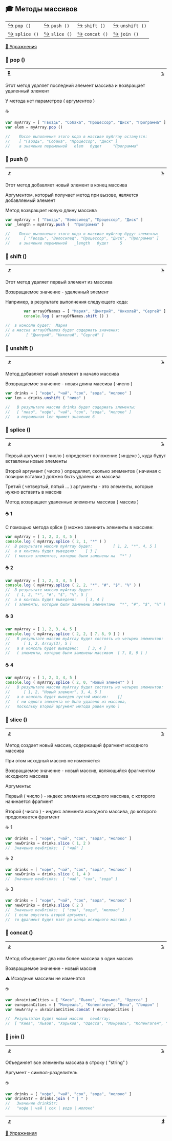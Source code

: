 <a name="top"></a>
## 🎓 Методы массивов
| | | | |
|-|-|-|-|
| [:arrow_right_hook:](#1) `pop ()` | [:arrow_right_hook:](#2) `push ()` | [:arrow_right_hook:](#3) `shift ()` | [:arrow_right_hook:](#4) `unshift ()` |
| [:arrow_right_hook:](#5) `splice ()` | [:arrow_right_hook:](#6) `slice ()` | [:arrow_right_hook:](#7) `concat ()` | [:arrow_right_hook:](#8) `join ()` |

[:briefcase: Упражнения](https://docs.google.com/forms/d/e/1FAIpQLScAPm8aCdd7p86BkYFo9-mgsPtsgaaafv8zCz6RB58G47Skmg/viewform)

<a name="1"></a>
### 📖 pop ()

| [:arrow_double_down:](#bottom) | <img width="800"/> | [:arrow_heading_down:](#2) |
|-|-|-|

Этот метод удаляет последний элемент массива и возвращает удаленный элемент

У метода нет параметров ( аргументов )

☕
```javascript
var myArray = [ "Гвоздь", "Собака", "Процессор", "Диск", "Программа" ]
var elem = myArray.pop ()
```
```javascript
//    После выполнения этого кода в массиве myArray останутся:
//    [ "Гвоздь", "Собака", "Процессор", "Диск" ]
//    а значение переменной   elem   будет     "Программа"
```

<a name="2"></a>
### 📖 push ()

| [:arrow_heading_up:](#1) | <img width="800"/> | [:arrow_heading_down:](#3) |
|-|-|-|

Этот метод добавляет новый элемент в конец массива

Аргументом, который получает метод при вызове, является добавляемый элемент

Метод возвращает новую длину массива
```javascript
var myArray = [ "Гвоздь", "Велосипед", "Процессор", "Диск" ]
var _length = myArray.push (  "Программа" )
```
```javascript
//    После выполнения этого кода в массиве myArray будут элементы:
//      [ "Гвоздь", "Велосипед", "Процессор", "Диск", "Программа" ]
//    а значение переменной   _length   будет     5
```

<a name="3"></a>
### 📖 shift ()

| [:arrow_heading_up:](#2) | <img width="800"/> | [:arrow_heading_down:](#4) |
|-|-|-|

Этот метод удаляет первый элемент из массива

Возвращаемое значение - удаленный элемент

Например, в результате выполнения следующего кода:
```javascript
        var arrayOfNames = [ "Мария", "Дмитрий", "Николай", "Сергей" ]
        console.log ( arrayOfNames.shift () )
```
```javascript
//  в консоли будет:  Мария
// а массив arrayOfNames будет содержать значения:
//       [ "Дмитрий", "Николай", "Сергей" ]
```

<a name="4"></a>
### 📖 unshift ()

| [:arrow_heading_up:](#3) | <img width="800"/> | [:arrow_heading_down:](#5) |
|-|-|-|

Метод добавляет новый элемент в начало массива

Возвращаемое значение - новая длина массива ( число )
```javascript
var drinks = [ "кофе", "чай", "сок", "вода", "молоко" ]
var len = drinks.unshift ( "пиво" )
```
```javascript
//   В результате массив drinks будет содержать элементы:
//   [ "пиво", "кофе", "чай", "сок", "вода", "молоко" ]
//   а переменная len примет значение 6
```

<a name="5"></a>
### 📖 splice ()

| [:arrow_heading_up:](#4) | <img width="800"/> | [:arrow_heading_down:](#6) |
|-|-|-|

Первый аргумент ( число ) определяет положение ( индекс ), куда будут вставлены новые элементы

Второй аргумент ( число ) определяет, сколько элементов ( начиная с позиции вставки ) должно быть удалено из массива

Третий ( четвертый, пятый ... ) аргументы - это элементы, которые нужно вставить в массив

Метод возвращает удаленные элементы массива ( массив )

#### ☕ 1

С помощью метода splice () можно заменить элементы в массиве:
```javascript
var myArray = [ 1, 2, 3, 4, 5 ] 
console.log ( myArray.splice ( 2, 1, "*" ) )
//  В результате массив myArray будет:         [ 1, 2, "*", 4, 5 ]
//  а в консоль будет выведено:    [ 3 ]   
//  ( массив элементов, которые были заменены на  "*" )
```
#### ☕ 2
```javascript
var myArray = [ 1, 2, 3, 4, 5 ] 
console.log ( myArray.splice ( 2, 2, "*", "#", "$", "%" ) )
//  В результате массив myArray будет:
//   [ 1, 2, "*", "#", "$", "%", 5 ]
//  а в консоль будет выведено:    [ 3, 4 ]   
//  ( элементы, которые были заменены элементами  "*", "#", "$", "%" )
```
#### ☕ 3
```javascript
var myArray = [ 1, 2, 3, 4, 5 ] 
console.log ( myArray.splice ( 2, 2, [ 7, 8, 9 ] ) )
//   В результате массив myArray будет состоять из четырех элементов:
//      [ 1, 2, Array(3), 5 ]
//   а в консоль будет выведено:    [ 3, 4 ]   
//   ( элементы, которые были заменены массивом  [ 7, 8, 9 ] )
```
#### ☕ 4
```javascript
var myArray = [ 1, 2, 3, 4, 5 ] 
console.log ( myArray.splice ( 2, 0, "Новый элемент" ) )
//   В результате массив myArray будет состоять из четырех элементов:
//      [ 1, 2, "Новый элемент", 3, 4, 5 ]
//   а в консоль будет выведен пустой массив:    []   
//   ( ни одного элемента не было удалено из массива, 
//   поскольку второй аргумент метода равен нулю )
```
<a name="6"></a>
### 📖 slice ()

| [:arrow_heading_up:](#5) | <img width="800"/> | [:arrow_heading_down:](#7) |
|-|-|-|

Метод создает новый массив, содержащий фрагмент исходного массива

При этом исходный массив не изменяется

Возвращаемое значение - новый массив, являющийся фрагментом исходного массива

Аргументы:

Первый ( число ) - индекс элемента исходного массива, с которого начинается фрагмент

Второй  ( число ) - индекс элемента исходного массива, до которого продолжается фрагмент

☕ 1
```javascript
var drinks = [ "кофе", "чай", "сок", "вода", "молоко" ]
var newDrinks = drinks.slice ( 1, 2 )
//  Значение newDrinks:  [ "чай" ]
```
☕ 2
```javascript
var drinks = [ "кофе", "чай", "сок", "вода", "молоко" ]
var newDrinks = drinks.slice ( 1, 4 )
//  Значение newDrinks:  [ "чай", "сок", "вода" ]
```
☕ 3
```javascript
var drinks = [ "кофе", "чай", "сок", "вода", "молоко" ]
var newDrinks = drinks.slice ( 2 )
//  Значение newDrinks:  [ "сок", "вода", "молоко" ]
//  ( если опустить второй аргумент, 
//  то фрагмент будет взят до конца исходного массива )
```
<a name="7"></a>
### 📖 concat ()

| [:arrow_heading_up:](#6) | <img width="800"/> | [:arrow_heading_down:](#8) |
|-|-|-|

Метод объединяет два или более массива в один массив

Возвращаемое значение - новый массив

⚠️ Исходные массивы не изменятся

☕
```javascript
var ukrainianCities = [ "Киев", "Львов", "Харьков", "Одесса" ]
var europeanCities = [ "Монреаль", "Копенгаген", "Вена", "Лондон" ]
var newArray = ukrainianCities.concat ( europeanCities )

//  Результатом будет новый массив   newArray:
//  [ "Киев", "Львов", "Харьков", "Одесса", "Монреаль", "Копенгаген", "Вена", "Лондон" ]
```

<a name="8"></a>
### 📖  join ()

| [:arrow_heading_up:](#7) | <img width="800"/> | [:arrow_heading_down:](#bottom) |
|-|-|-|

Объединяет все элементы массива в строку ( "string" )

Аргумент - символ-разделитель

☕
```javascript
var drinks = [ "кофе", "чай", "сок", "вода", "молоко" ]
var drinkStr = drinks.join ( " | " )
//   Значение drinkStr:
//   "кофе | чай | сок | вода | молоко"
```

| [:arrow_heading_up:](#8) | <a name="bottom"><img width="800"/></a> | [:arrow_double_up:](#top) |
|-|-|-|

[:briefcase: Упражнения](https://docs.google.com/forms/d/e/1FAIpQLScAPm8aCdd7p86BkYFo9-mgsPtsgaaafv8zCz6RB58G47Skmg/viewform)